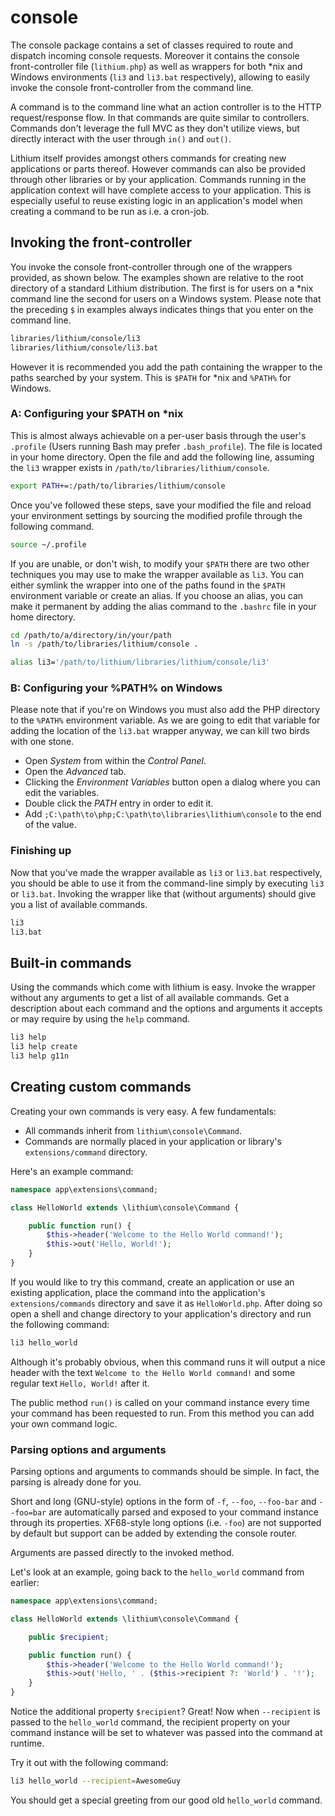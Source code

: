 # console

The console package contains a set of classes required to route and dispatch
incoming console requests. Moreover it contains the console front-controller
file (`lithium.php`) as well as wrappers for both *nix and Windows environments
(`li3` and `li3.bat` respectively), allowing to easily invoke the
console front-controller from the command line.

A command is to the command line what an action controller is to the HTTP
request/response flow. In that commands are quite similar to controllers.
Commands don't leverage the full MVC as they don't utilize views, but
directly interact with the user through `in()` and `out()`.

Lithium itself provides amongst others commands for creating new applications
or parts thereof. However commands can also be provided through other libraries
or by your application. Commands running in the application context will have
complete access to your application. This is especially useful to reuse
existing logic in an application's model when creating a command to be run as
i.e. a cron-job.

## Invoking the front-controller

You invoke the console front-controller through one of the wrappers
provided, as shown below. The examples shown are relative to the root directory
of a standard Lithium  distribution. The first is for users on a *nix command
line the second for users on a Windows system. Please note that the preceding
`$` in examples always indicates things that you enter on the command line.

```sh
libraries/lithium/console/li3
libraries/lithium/console/li3.bat
```

However it is recommended you add the path containing the wrapper to the paths
searched by your system. This is `$PATH` for *nix and `%PATH%` for Windows.


### A: Configuring your $PATH on *nix

This is almost always achievable on a per-user basis through the user's
`.profile` (Users running Bash may prefer `.bash_profile`). The file is located
in your home directory.  Open the file and add the following line, assuming the
`li3` wrapper exists in `/path/to/libraries/lithium/console`.

```sh
export PATH+=:/path/to/libraries/lithium/console
```

Once you've followed these steps, save your modified the file and reload your environment settings
by sourcing the modified profile through the following command.

```sh
source ~/.profile
```

If you are unable, or don't wish, to modify your `$PATH` there are two other
techniques you may use to make the wrapper available as `li3`.  You can either
symlink the wrapper into one of the paths found in the `$PATH` environment
variable or create an alias. If you choose an alias, you can make it permanent
by adding the alias command to the `.bashrc` file in your home directory.

```sh
cd /path/to/a/directory/in/your/path
ln -s /path/to/libraries/lithium/console .
```

```sh
alias li3='/path/to/lithium/libraries/lithium/console/li3'
```

### B: Configuring your %PATH% on Windows

Please note that if you're on Windows you must also add the PHP directory to
the `%PATH%` environment variable. As we are going to edit that variable for adding
the location of the `li3.bat` wrapper anyway, we can kill two birds with one stone.

 - Open _System_ from within the _Control Panel_.
 - Open the _Advanced_ tab.
 - Clicking the _Environment Variables_ button open a dialog where you can edit the variables.
 - Double click the _PATH_ entry in order to edit it.
 - Add `;C:\path\to\php;C:\path\to\libraries\lithium\console` to the end of the value.

### Finishing up

Now that you've made the wrapper available as `li3` or `li3.bat` respectively,
you should be able to use it from the command-line simply by executing `li3` or
`li3.bat`. Invoking the wrapper like that (without arguments) should give you a
list of available commands.

```sh
li3
li3.bat
```

## Built-in commands

Using the commands which come with lithium is easy. Invoke the wrapper without
any arguments to get a list of all available commands. Get a description about
each command and the options and arguments it accepts or may require by using
the `help` command.

```sh
li3 help
li3 help create
li3 help g11n
```

## Creating custom commands

Creating your own commands is very easy. A few fundamentals:

- All commands inherit from `lithium\console\Command`.
- Commands are normally placed in your application or library's `extensions/command` directory.

Here's an example command:

```php
namespace app\extensions\command;

class HelloWorld extends \lithium\console\Command {

	public function run() {
		$this->header('Welcome to the Hello World command!');
		$this->out('Hello, World!');
	}
}
```

If you would like to try this command, create an application or use an existing
application, place the command into the application's `extensions/commands`
directory and save it as `HelloWorld.php`. After doing so open a shell and
change directory to your application's directory and run the following command:

```sh
li3 hello_world
```

Although it's probably obvious, when this command runs it will output a nice
header with the text `Welcome to the Hello World command!` and some regular
text `Hello, World!` after it.

The public method `run()` is called on your command instance every time your
command has been requested to run. From this method you can add your own command
logic.

### Parsing options and arguments

Parsing options and arguments to commands should be simple. In fact, the
parsing is already done for you.

Short and long (GNU-style) options in the form of `-f`, `--foo`, `--foo-bar` and `--foo=bar`
are automatically parsed and exposed to your command instance through its
properties. XF68-style long options (i.e. `-foo`) are not supported by default
but support can be added by extending the console router.

Arguments are passed directly to the invoked method.

Let's look at an example, going back to the `hello_world` command from earlier:

```php
namespace app\extensions\command;

class HelloWorld extends \lithium\console\Command {

	public $recipient;

	public function run() {
		$this->header('Welcome to the Hello World command!');
		$this->out('Hello, ' . ($this->recipient ?: 'World') . '!');
	}
}
```

Notice the additional property `$recipient`? Great! Now when `--recipient` is
passed to the `hello_world` command, the recipient property on your command
instance will be set to whatever was passed into the command at runtime.

Try it out with the following command:

```sh
li3 hello_world --recipient=AwesomeGuy
```

You should get a special greeting from our good old `hello_world` command.
